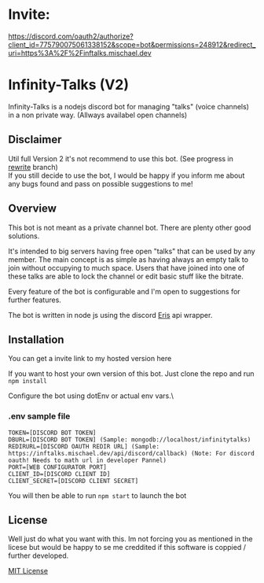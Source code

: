 # Invite:

https://discord.com/oauth2/authorize?client_id=775790075061338152&scope=bot&permissions=248912&redirect_uri=https%3A%2F%2Finftalks.mischael.dev

# Infinity-Talks (V2)

Infinity-Talks is a nodejs discord bot for managing "talks" (voice channels) in a non private way. (Allways availabel open channels)

## Disclaimer

Util full Version 2 it's not recommend to use this bot. (See progress in [rewrite](https://github.com/Unluckymichell/Infinity-Talks/tree/rewrite) branch)\
If you still decide to use the bot, I would be happy if you inform me about any bugs found and pass on possible suggestions to me!

## Overview

This bot is not meant as a private channel bot. There are plenty other good solutions.

It's intended to big servers having free open "talks" that can be used by any member.
The main concept is as simple as having always an empty talk to join without occupying to much space.
Users that have joined into one of these talks are able to lock the channel or edit basic stuff like the bitrate.

Every feature of the bot is configurable and I'm open to suggestions for further features.

The bot is written in node js using the discord [Eris](https://abal.moe/Eris/) api wrapper.

## Installation

You can get a invite link to my hosted version here

If you want to host your own version of this bot. Just clone the repo and run `npm install`

Configure the bot using dotEnv or actual env vars.\

### .env sample file

```
TOKEN=[DISCORD BOT TOKEN]
DBURL=[DISCORD BOT TOKEN] (Sample: mongodb://localhost/infinitytalks)
REDIRURL=[DISCORD OAUTH REDIR URL] (Sample: https://inftalks.mischael.dev/api/discord/callback) (Note: For discord oauth! Needs to math url in developer Pannel)
PORT=[WEB CONFIGURATOR PORT]
CLIENT_ID=[DISCORD CLIENT ID]
CLIENT_SECRET=[DISCORD CLIENT SECRET]
```

You will then be able to run `npm start` to launch the bot

## License

Well just do what you want with this. Im not forcing you as mentioned in the licese but would be happy to se me creddited if this software is coppied / further developed.

[MIT License](https://github.com/Unluckymichell/Infinity-Talks/blob/master/LICENSE)
